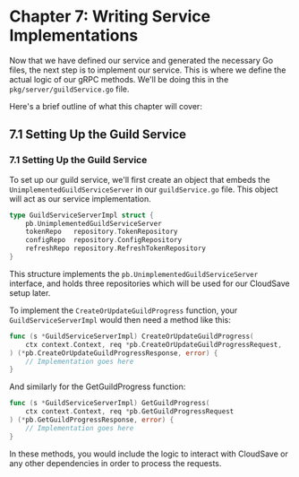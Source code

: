# Chapter 7: Writing Service Implementations

Now that we have defined our service and generated the necessary Go files, 
the next step is to implement our service. 
This is where we define the actual logic of our gRPC methods. 
We'll be doing this in the `pkg/server/guildService.go` file.

Here's a brief outline of what this chapter will cover:

## 7.1 Setting Up the Guild Service

### 7.1 Setting Up the Guild Service
To set up our guild service, we'll first create an object that embeds the `UnimplementedGuildServiceServer` in our `guildService.go` file. This object will act as our service implementation.

```go
type GuildServiceServerImpl struct {
    pb.UnimplementedGuildServiceServer
    tokenRepo   repository.TokenRepository
    configRepo  repository.ConfigRepository
    refreshRepo repository.RefreshTokenRepository
}
```

This structure implements the `pb.UnimplementedGuildServiceServer` interface, 
and holds three repositories which will be used for our CloudSave setup later.

To implement the `CreateOrUpdateGuildProgress` function, your `GuildServiceServerImpl` would then 
need a method like this:

```go
func (s *GuildServiceServerImpl) CreateOrUpdateGuildProgress(
    ctx context.Context, req *pb.CreateOrUpdateGuildProgressRequest,
) (*pb.CreateOrUpdateGuildProgressResponse, error) {
	// Implementation goes here
}
```

And similarly for the GetGuildProgress function:

```go
func (s *GuildServiceServerImpl) GetGuildProgress(
    ctx context.Context, req *pb.GetGuildProgressRequest
) (*pb.GetGuildProgressResponse, error) {
	// Implementation goes here
}
```

In these methods, you would include the logic to interact with CloudSave or 
any other dependencies in order to process the requests.